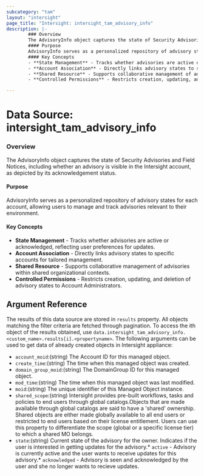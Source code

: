 ```yaml
---
subcategory: "tam"
layout: "intersight"
page_title: "Intersight: intersight_tam_advisory_info"
description: |-
        ### Overview
        The AdvisoryInfo object captures the state of Security Advisories and Field Notices, including whether an advisory is visible in the Intersight account, as depicted by its acknowledgement status.
        #### Purpose
        AdvisoryInfo serves as a personalized repository of advisory states for each account, allowing users to manage and track advisories relevant to their environment.
        #### Key Concepts
        - **State Management** - Tracks whether advisories are active or acknowledged, reflecting user preferences for updates.
        - **Account Association** - Directly links advisory states to specific accounts for tailored management.
        - **Shared Resource** - Supports collaborative management of advisories within shared organizational contexts.
        - **Controlled Permissions** - Restricts creation, updating, and deletion of advisory states to Account Administrators.

---
```


# Data Source: intersight_tam_advisory_info
### Overview
The AdvisoryInfo object captures the state of Security Advisories and Field Notices, including whether an advisory is visible in the Intersight account, as depicted by its acknowledgement status.
#### Purpose
AdvisoryInfo serves as a personalized repository of advisory states for each account, allowing users to manage and track advisories relevant to their environment.
#### Key Concepts
- **State Management** - Tracks whether advisories are active or acknowledged, reflecting user preferences for updates.
- **Account Association** - Directly links advisory states to specific accounts for tailored management.
- **Shared Resource** - Supports collaborative management of advisories within shared organizational contexts.
- **Controlled Permissions** - Restricts creation, updating, and deletion of advisory states to Account Administrators.
## Argument Reference
The results of this data source are stored in `results` property.
All objects matching the filter criteria are fetched through pagination.
To access the ith object of the results obtained, use `data.intersight_tam_advisory_info.<custom_name>.results[i].<propertyname>`.
The following arguments can be used to get data of already created objects in Intersight appliance:
* `account_moid`:(string) The Account ID for this managed object. 
* `create_time`:(string) The time when this managed object was created. 
* `domain_group_moid`:(string) The DomainGroup ID for this managed object. 
* `mod_time`:(string) The time when this managed object was last modified. 
* `moid`:(string) The unique identifier of this Managed Object instance. 
* `shared_scope`:(string) Intersight provides pre-built workflows, tasks and policies to end users through global catalogs.Objects that are made available through global catalogs are said to have a 'shared' ownership. Shared objects are either made globally available to all end users or restricted to end users based on their license entitlement. Users can use this property to differentiate the scope (global or a specific license tier) to which a shared MO belongs. 
* `state`:(string) Current state of the advisory for the owner. Indicates if the user is interested in getting updates for the advisory.* `active` - Advisory is currently active and the user wants to receive updates for this advisory.* `acknowledged` - Advisory is seen and acknowledged by the user and she no longer wants to recieve updates. 
 

